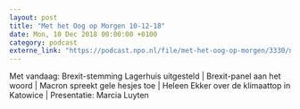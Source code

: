 ```yaml
---
layout: post
title: "Met het Oog op Morgen 10-12-18"
date: Mon, 10 Dec 2018 00:00:00 +0100
category: podcast
externe_link: "https://podcast.npo.nl/file/met-het-oog-op-morgen/3330/nporadio1_met-het-oog-op-morgen_20181210_met-het-oog-op-morgen-10-12-18.mp3"
---
```


Met vandaag: Brexit-stemming Lagerhuis uitgesteld | Brexit-panel aan het woord | Macron spreekt gele hesjes toe | Heleen Ekker over de klimaattop in Katowice | Presentatie: Marcia Luyten
